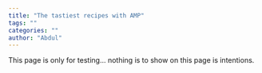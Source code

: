 ```yaml
---
title: "The tastiest recipes with AMP"
tags: ""
categories: ""
author: "Abdul"
---
```

This page is only for testing... nothing is to show on this page is intentions.
